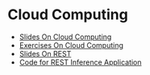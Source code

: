 # Cloud Computing

* [Slides On Cloud Computing](slides1.pdf)
* [Exercises On Cloud Computing](00-Hands_on_Exercise_Overview.md)
* [Slides On REST](slides2.pdf)
* [Code for REST Inference Application](inference-service)
